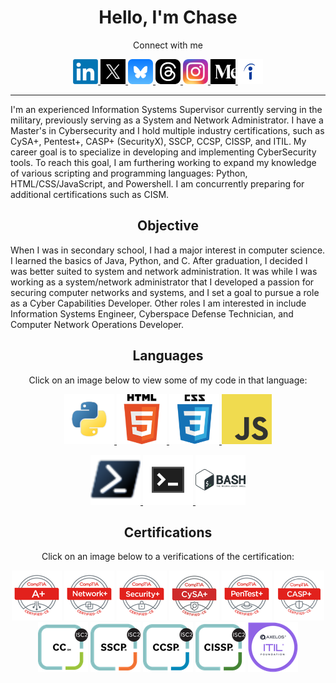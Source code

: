 <h1 align="center">
  Hello, I'm Chase
</h1>

<div align="center">
  <p>
    Connect with me
  </p>
<a href="https://www.linkedin.com/in/cr-carter">
  <img src="https://github.com/cr-carter/cr-carter/blob/main/images/linkedin_logo.png" width="40" height="40" title="LinkedIn" />
</a>
<a href="https://x.com/cr_carter_">
  <img src="https://github.com/cr-carter/cr-carter/blob/main/images/x_logo.jpg" width="40" height="40" title="X/Twitter" />
</a>
<a href="https://bsky.app/profile/cr-carter.bsky.social">
  <img src="https://github.com/cr-carter/cr-carter/blob/main/images/bluesky_logo.png" width="40" height="40" title="Bluesky" />
</a>
<a href="https://www.threads.net/@cr_carter_">
  <img src="https://github.com/cr-carter/cr-carter/blob/main/images/threads_logo.png" width="40" height="40" title="Threads" />
</a>
<a href="https://instagram.com/cr_carter_">
  <img src="https://github.com/cr-carter/cr-carter/blob/main/images/instagram_logo.png" width="40" height="40" title="Instagram" />
</a>
<a href="https://medium.com/@cr-carter">
  <img src="https://github.com/cr-carter/cr-carter/blob/main/images/medium_logo.png" width="40" height="40" title="Medium" />
</a>
<a href="https://profile.indeed.com/p/chasec-3l2k714">
  <img src="https://github.com/cr-carter/cr-carter/blob/main/images/indeed_logo.png" width="40" height="40" title="Indeed" />
</a>
</div>

<hr>

<p>
  I'm an experienced Information Systems Supervisor currently serving in the military, previously serving as a System and Network Administrator. I have a Master's in Cybersecurity and I hold multiple industry certifications, such as CySA+, Pentest+, CASP+ (SecurityX), SSCP, CCSP, CISSP, and ITIL. My career goal is to specialize in developing and implementing CyberSecurity tools. To reach this goal, I am furthering working to expand my knowledge of various scripting and programming languages: Python, HTML/CSS/JavaScript, and Powershell. I am concurrently preparing for additional certifications such as CISM.
</p>

<h2 align="center">
  Objective
</h2>

<p>
  When I was in secondary school, I had a major interest in computer science. I learned the basics of Java, Python, and C. After graduation, I decided I was better suited to system and network administration. It was while I was working as a system/network administrator that I developed a passion for securing computer networks and systems, and I set a goal to pursue a role as a Cyber Capabilities Developer. Other roles I am interested in include Information Systems Engineer, Cyberspace Defense Technician, and Computer Network Operations Developer.
</p>

<h2 align="center">
  Languages
</h2>

<div align="center">
  Click on an image below to view some of my code in that language:
</p>
<p>
<a href="https://github.com/cr-carter/100-Day-of-Code-The-Complete-Python-Pro-Bootcamp">
  <img src="https://github.com/cr-carter/cr-carter/blob/main/images/python_logo.png" width="80" height="80" title="Python"/>
</a>
<a href="https://github.com/cr-carter/100-Day-of-Code-The-Complete-Python-Pro-Bootcamp">
<img src="https://github.com/cr-carter/cr-carter/blob/main/images/html_logo.png" width="80" height="80" title="HTML"/>
</a>
<a href="https://github.com/cr-carter/100-Day-of-Code-The-Complete-Python-Pro-Bootcamp">
<img src="https://github.com/cr-carter/cr-carter/blob/main/images/css_logo.png" width="80" height="80" title="CSS"/>
</a>
  <a href="https://github.com/cr-carter/100-Day-of-Code-The-Complete-Python-Pro-Bootcamp">
<img src="https://github.com/cr-carter/cr-carter/blob/main/images/javascript_logo.png" width="80" height="80" title="JavaScript"/>
</a>
</div>

<div align="center">
  <a href="https://github.com/cr-carter/">
<img src="https://github.com/cr-carter/cr-carter/blob/main/images/powershell_logo.png" width="80" height="80" title="PowerShell"/>
</a>
<a href="https://github.com/cr-carter/">
<img src="https://github.com/cr-carter/cr-carter/blob/main/images/cli_logo.png" width="80" height="80" title="CLI"/>
</a>
<a href="https://github.com/cr-carter/">
<img src="https://github.com/cr-carter/cr-carter/blob/main/images/bash_logo.png" width="80" height="80" title="Bash"/>
</a>
</div>

<h2 align="center">
  Certifications
</h2>

<p align="center">
  Click on an image below to a verifications of the certification:
</p>

<div align="center">
  <a href="https://www.certmetrics.com/comptia/public/transcript.aspx?transcript=98PFL3CCGBVE12GH"><img src="https://github.com/cr-carter/cr-carter/blob/main/images/a%2B_logo.png" /></a>
  <a href="https://www.certmetrics.com/comptia/public/transcript.aspx?transcript=98PFL3CCGBVE12GH"><img src="https://github.com/cr-carter/cr-carter/blob/main/images/network%2B_logo.png" /></a>
  <a href="https://www.certmetrics.com/comptia/public/transcript.aspx?transcript=98PFL3CCGBVE12GH"><img src="https://github.com/cr-carter/cr-carter/blob/main/images/security%2B_logo.png" /></a>
  <a href="https://www.certmetrics.com/comptia/public/transcript.aspx?transcript=98PFL3CCGBVE12GH"><img src="https://github.com/cr-carter/cr-carter/blob/main/images/cysa%2B_logo.png" /></a>
  <a href="https://www.certmetrics.com/comptia/public/transcript.aspx?transcript=98PFL3CCGBVE12GH"><img src="https://github.com/cr-carter/cr-carter/blob/main/images/pentest%2B_logo.png" /></a>
  <a href="https://www.certmetrics.com/comptia/public/transcript.aspx?transcript=98PFL3CCGBVE12GH"><img src="https://github.com/cr-carter/cr-carter/blob/main/images/casp%2B_logo.png" width="80" height="80"/></a>
</div>
<div align="center">
 <a href="https://www.credly.com/badges/c44046c1-5c23-4936-b8e9-ff4bb9eb2728/public_url"><img src="https://github.com/cr-carter/cr-carter/blob/main/images/cc_logo.png" /></a>
 <a href="https://www.credly.com/badges/16cdcfd8-bd25-41e1-a104-3d68877ebb92/public_url"><img src="https://github.com/cr-carter/cr-carter/blob/main/images/sscp_logo.png" /></a>
 <a href="https://www.credly.com/badges/e8585e58-ba4b-4492-b00c-47f6659e658c/public_url"><img src="https://github.com/cr-carter/cr-carter/blob/main/images/ccsp_logo.png" /></a>
 <a href="https://www.credly.com/badges/4e195e8b-18f0-4952-9513-103f6fa34bab/public_url"><img src="https://github.com/cr-carter/cr-carter/blob/main/images/cissp_logo.png" /></a>
 <a href="https://www.peoplecert.org/for-corporations/certificate-verification-service"><img src="https://github.com/cr-carter/cr-carter/blob/main/images/itil_logo.png" /></a>
</div>


<!---
crcarter91/crcarter91 is a ✨ special ✨ repository because its `README.md` (this file) appears on your GitHub profile.
You can click the Preview link to take a look at your changes.
--->
